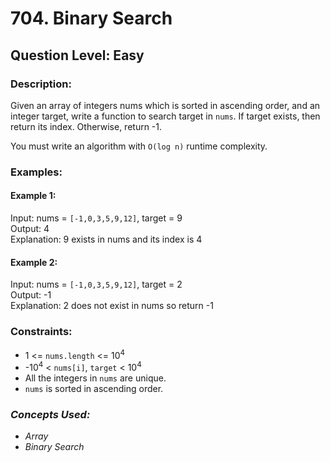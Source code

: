 # 704. Binary Search
## Question Level: Easy
### Description:
Given an array of integers nums which is sorted in ascending order, and an integer target, write a function to search target in `nums`. If target exists, then return its index. Otherwise, return -1.

You must write an algorithm with `O(log n)` runtime complexity.

### Examples:
#### Example 1:

Input: nums = `[-1,0,3,5,9,12]`, target = 9  
Output: 4  
Explanation: 9 exists in nums and its index is 4  
#### Example 2:

Input: nums = `[-1,0,3,5,9,12]`, target = 2  
Output: -1  
Explanation: 2 does not exist in nums so return -1  

### Constraints:

- 1 <= `nums.length` <= 10<sup>4</sup>
- -10<sup>4</sup> < `nums[i]`, `target` < 10<sup>4</sup>
- All the integers in `nums` are unique.
- `nums` is sorted in ascending order.

### <i>Concepts Used:
- Array
- Binary Search</i>